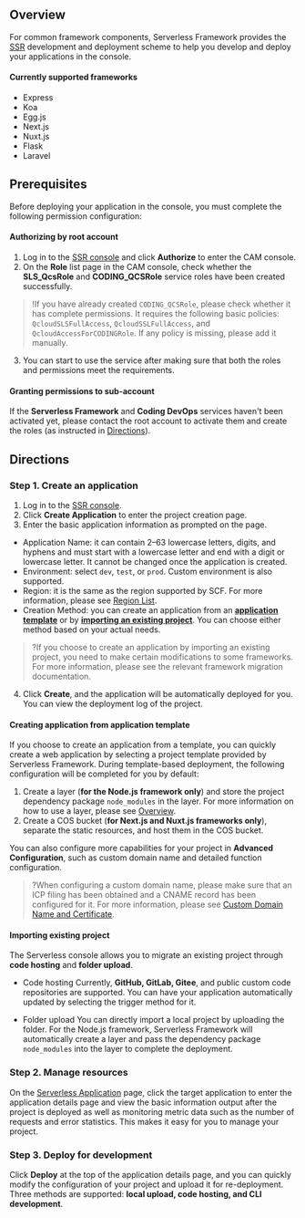 ## Overview

For common framework components, Serverless Framework provides the [SSR](https://console.cloud.tencent.com/ssr) development and deployment scheme to help you develop and deploy your applications in the console.

#### Currently supported frameworks
- Express
- Koa
- Egg.js
- Next.js
- Nuxt.js
- Flask
- Laravel

## Prerequisites
Before deploying your application in the console, you must complete the following permission configuration:

#### Authorizing by root account
1. Log in to the [SSR console](https://console.cloud.tencent.com/ssr) and click **Authorize** to enter the CAM console.
2. On the **Role** list page in the CAM console, check whether the **SLS_QcsRole** and **CODING_QCSRole** service roles have been created successfully.
>!If you have already created `CODING_QCSRole`, please check whether it has complete permissions. It requires the following basic policies: `QcloudSLSFullAccess`, `QcloudSSLFullAccess`, and `QcloudAccessForCODINGRole`. If any policy is missing, please add it manually.
3. You can start to use the service after making sure that both the roles and permissions meet the requirements.

#### Granting permissions to sub-account
If the **Serverless Framework** and **Coding DevOps** services haven't been activated yet, please contact the root account to activate them and create the roles (as instructed in [Directions](#1)).


## Directions
### Step 1. Create an application
1. Log in to the [SSR console](https://console.cloud.tencent.com/ssr).
2. Click **Create Application** to enter the project creation page.
3. Enter the basic application information as prompted on the page.
 - Application Name: it can contain 2–63 lowercase letters, digits, and hyphens and must start with a lowercase letter and end with a digit or lowercase letter. It cannot be changed once the application is created.
 - Environment: select `dev`, `test`, or `prod`. Custom environment is also supported.
 - Region: it is the same as the region supported by SCF. For more information, please see [Region List](https://intl.cloud.tencent.com/document/api/583/17238).
 - Creation Method: you can create an application from an **[application template](#1)** or by **[importing an existing project](#2)**. You can choose either method based on your actual needs.
>?If you choose to create an application by importing an existing project, you need to make certain modifications to some frameworks. For more information, please see the relevant framework migration documentation.
4. Click **Create**, and the application will be automatically deployed for you. You can view the deployment log of the project.

<span id="1"></span>
#### Creating application from application template

If you choose to create an application from a template, you can quickly create a web application by selecting a project template provided by Serverless Framework. During template-based deployment, the following configuration will be completed for you by default:
1. Create a layer (**for the Node.js framework only**) and store the project dependency package `node_modules` in the layer. For more information on how to use a layer, please see [Overview](https://intl.cloud.tencent.com/document/product/583/37039).
2. Create a COS bucket (**for Next.js and Nuxt.js frameworks only**), separate the static resources, and host them in the COS bucket.

You can also configure more capabilities for your project in **Advanced Configuration**, such as custom domain name and detailed function configuration.

>?When configuring a custom domain name, please make sure that an ICP filing has been obtained and a CNAME record has been configured for it. For more information, please see [Custom Domain Name and Certificate](https://intl.cloud.tencent.com/document/product/628/11791).

 <span id="2"></span>
 #### Importing existing project
 The Serverless console allows you to migrate an existing project through **code hosting** and **folder upload**.

 - Code hosting
 Currently, **GitHub, GitLab, Gitee**, and public custom code repositories are supported. You can have your application automatically updated by selecting the trigger method for it.

 - Folder upload
 You can directly import a local project by uploading the folder. For the Node.js framework, Serverless Framework will automatically create a layer and pass the dependency package `node_modules` into the layer to complete the deployment.



### Step 2. Manage resources
On the [Serverless Application](https://console.cloud.tencent.com/ssr) page, click the target application to enter the application details page and view the basic information output after the project is deployed as well as monitoring metric data such as the number of requests and error statistics. This makes it easy for you to manage your project.




### Step 3. Deploy for development
Click **Deploy** at the top of the application details page, and you can quickly modify the configuration of your project and upload it for re-deployment. Three methods are supported: **local upload, code hosting, and CLI development**.

